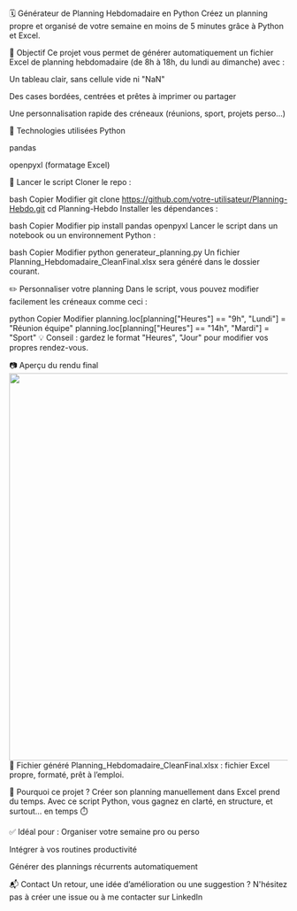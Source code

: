 🗓️ Générateur de Planning Hebdomadaire en Python
Créez un planning propre et organisé de votre semaine en moins de 5 minutes grâce à Python et Excel.

📌 Objectif
Ce projet vous permet de générer automatiquement un fichier Excel de planning hebdomadaire (de 8h à 18h, du lundi au dimanche) avec :

Un tableau clair, sans cellule vide ni "NaN"

Des cases bordées, centrées et prêtes à imprimer ou partager

Une personnalisation rapide des créneaux (réunions, sport, projets perso...)

🧰 Technologies utilisées
Python

pandas

openpyxl (formatage Excel)

🚀 Lancer le script
Cloner le repo :

bash
Copier
Modifier
git clone https://github.com/votre-utilisateur/Planning-Hebdo.git
cd Planning-Hebdo
Installer les dépendances :

bash
Copier
Modifier
pip install pandas openpyxl
Lancer le script dans un notebook ou un environnement Python :

bash
Copier
Modifier
python generateur_planning.py
Un fichier Planning_Hebdomadaire_CleanFinal.xlsx sera généré dans le dossier courant.

✏️ Personnaliser votre planning
Dans le script, vous pouvez modifier facilement les créneaux comme ceci :

python
Copier
Modifier
planning.loc[planning["Heures"] == "9h", "Lundi"] = "Réunion équipe"
planning.loc[planning["Heures"] == "14h", "Mardi"] = "Sport"
💡 Conseil : gardez le format "Heures", "Jour" pour modifier vos propres rendez-vous.

📷 Aperçu du rendu final
<img src="Planning_Hebdo_Visuel_Clean.png" width="700"/>
📄 Fichier généré
Planning_Hebdomadaire_CleanFinal.xlsx : fichier Excel propre, formaté, prêt à l’emploi.

🧠 Pourquoi ce projet ?
Créer son planning manuellement dans Excel prend du temps.
Avec ce script Python, vous gagnez en clarté, en structure, et surtout… en temps ⏱️

✅ Idéal pour :
Organiser votre semaine pro ou perso

Intégrer à vos routines productivité

Générer des plannings récurrents automatiquement

📬 Contact
Un retour, une idée d’amélioration ou une suggestion ?
N'hésitez pas à créer une issue ou à me contacter sur LinkedIn

